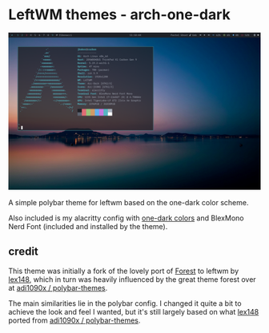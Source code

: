 # LeftWM themes - arch-one-dark

![](https://github.com/jamesbaker1901/leftwm-arch-one-dark/blob/main/screenshot.png?raw=true)

A simple polybar theme for leftwm based on the one-dark color scheme.

Also included is my alacritty config with [one-dark colors](https://github.com/eendroroy/alacritty-theme/blob/master/themes/one_dark.yaml) and BlexMono Nerd Font (included and installed by the theme).

## credit
This theme was initially a fork of the lovely port of [Forest](https://github.com/lex148/forest) to leftwm by [lex148](https://github.com/lex148), which in turn was heavily influenced by the great theme forest over at [adi1090x / polybar-themes](https://github.com/adi1090x/polybar-themes).

The main similarities lie in the polybar config. I changed it quite a bit to achieve the look and feel I wanted, but it's still largely based on what [lex148](https://github.com/lex148) ported from [adi1090x / polybar-themes](https://github.com/adi1090x/polybar-themes).
